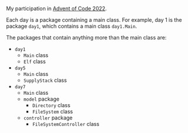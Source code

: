 My participation in [Advent of Code 2022](https://adventofcode.com/2022).

Each day is a package containing a main class. For example, day 1 is the
package `day1`, which contains a main class `day1.Main`.

The packages that contain anything more than the main class are:

- `day1`
  - `Main` class
  - `Elf` class
- `day5`
  - `Main` class
  - `SupplyStack` class
- `day7`
  - `Main` class
  - `model` package
    - `Directory` class
    - `FileSystem` class
  - `controller` package
    - `FileSystemController` class
